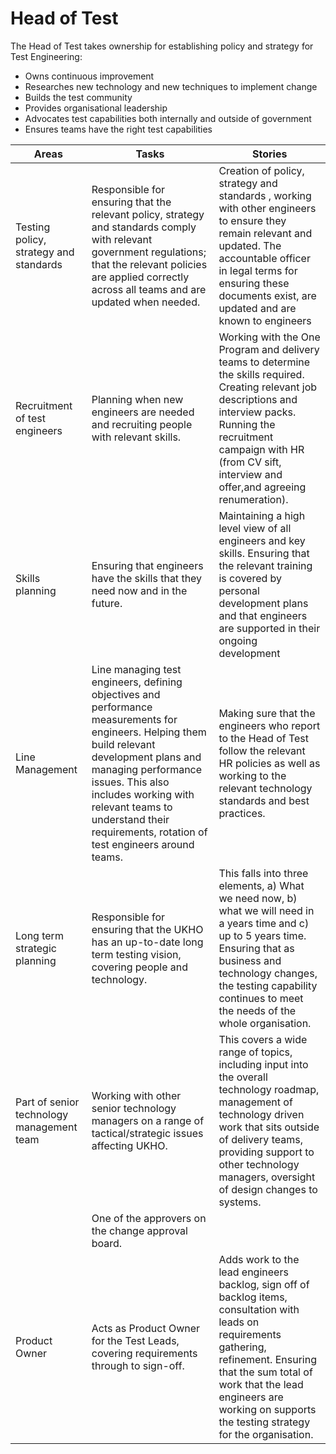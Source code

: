 # Head of Test

The Head of Test takes ownership for establishing policy and strategy for Test Engineering:

* Owns continuous improvement
* Researches new technology and new techniques to implement change
* Builds the test community
* Provides organisational leadership
* Advocates test capabilities both internally and outside of government
* Ensures teams have the right test capabilities

|  Areas | Tasks | Stories |
| --- | --- | --- |
| Testing policy, strategy and standards | Responsible for ensuring that the relevant policy, strategy and standards comply with relevant government regulations; that the relevant policies are applied correctly across all teams and are updated when needed.| Creation of policy, strategy and standards , working with other engineers to ensure they remain relevant and updated. The accountable officer in legal terms for ensuring these documents exist, are updated and are known to engineers |
| Recruitment of test engineers | Planning when new engineers are needed and recruiting people with relevant skills. | Working with the One Program and delivery teams to determine the skills required. Creating relevant job descriptions and interview packs. Running the recruitment campaign with HR (from CV sift, interview and offer,and agreeing renumeration). |
| Skills planning | Ensuring that engineers have the skills that they need now and in the future. | Maintaining a high level view of all engineers and key skills. Ensuring that the relevant training is covered by personal development plans and that engineers are supported in their ongoing development |
| Line Management | Line managing test engineers, defining objectives and performance measurements for engineers. Helping them build relevant development plans and managing performance issues. This also includes working with relevant teams to understand their requirements, rotation of test engineers around teams. | Making sure that the engineers who report to the Head of Test follow the relevant HR policies as well as working to the relevant technology standards and best practices.|
| Long term strategic planning | Responsible for ensuring that the UKHO has an up-to-date long term testing vision, covering people and technology. | This falls into three elements, a) What we need now, b) what we will need in a years time and c) up to 5 years time. Ensuring that as business and technology changes, the testing capability continues to meet the needs of the whole organisation. |
| Part of senior technology management team | Working with other senior technology managers on a range of tactical/strategic issues affecting UKHO. | This covers a wide range of topics, including input into the overall technology roadmap, management of technology driven work that sits outside of delivery teams, providing support to other technology managers, oversight of design changes to systems. |
|  | One of the approvers on the change approval board. |  |
| Product Owner | Acts as Product Owner for the Test Leads, covering requirements through to sign-off. | Adds work to the lead engineers backlog, sign off of backlog items, consultation with leads on requirements gathering, refinement. Ensuring that the sum total of work that the lead engineers are working on supports the testing strategy for the organisation. |
